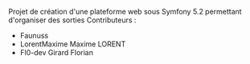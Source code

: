 Projet de création d'une plateforme web sous Symfony 5.2 permettant d'organiser des sorties
Contributeurs : 
  - Faunuss
  - LorentMaxime Maxime LORENT
  - Fl0-dev Girard Florian
